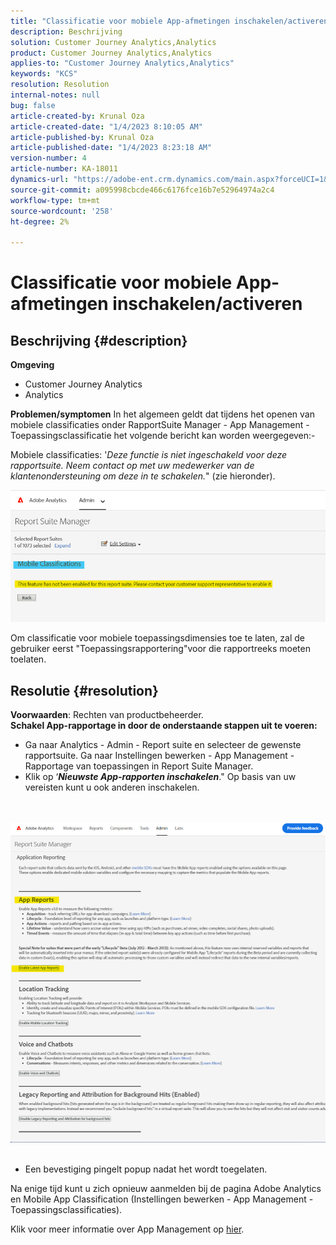 ```yaml
---
title: "Classificatie voor mobiele App-afmetingen inschakelen/activeren"
description: Beschrijving
solution: Customer Journey Analytics,Analytics
product: Customer Journey Analytics,Analytics
applies-to: "Customer Journey Analytics,Analytics"
keywords: "KCS"
resolution: Resolution
internal-notes: null
bug: false
article-created-by: Krunal Oza
article-created-date: "1/4/2023 8:10:05 AM"
article-published-by: Krunal Oza
article-published-date: "1/4/2023 8:23:18 AM"
version-number: 4
article-number: KA-18011
dynamics-url: "https://adobe-ent.crm.dynamics.com/main.aspx?forceUCI=1&pagetype=entityrecord&etn=knowledgearticle&id=abc8232e-078c-ed11-81ac-6045bd0063aa"
source-git-commit: a095998cbcde466c6176fce16b7e52964974a2c4
workflow-type: tm+mt
source-wordcount: '258'
ht-degree: 2%

---
```


# Classificatie voor mobiele App-afmetingen inschakelen/activeren

## Beschrijving {#description}

<b>Omgeving</b>
- Customer Journey Analytics
- Analytics



<b>Problemen/symptomen</b>
In het algemeen geldt dat tijdens het openen van mobiele classificaties onder RapportSuite Manager - App Management - Toepassingsclassificatie het volgende bericht kan worden weergegeven:-

Mobiele classificaties: &#39;*Deze functie is niet ingeschakeld voor deze rapportsuite. Neem contact op met uw medewerker van de klantenondersteuning om deze in te schakelen.*&quot; (zie hieronder).

![](assets/___acc8232e-078c-ed11-81ac-6045bd0063aa___.png)

Om classificatie voor mobiele toepassingsdimensies toe te laten, zal de gebruiker eerst &quot;Toepassingsrapportering&quot;voor die rapportreeks moeten toelaten.


## Resolutie {#resolution}

<b>Voorwaarden</b>: Rechten van productbeheerder.<br><b>Schakel App-rapportage in door de onderstaande stappen uit te voeren:</b>
- Ga naar Analytics - Admin - Report suite en selecteer de gewenste rapportsuite. Ga naar Instellingen bewerken - App Management -<b> </b>Rapportage van toepassingen in Report Suite Manager.
- Klik op ‘<b>*Nieuwste App-rapporten inschakelen</b>*.&quot; Op basis van uw vereisten kunt u ook anderen inschakelen.

<br> <br>![](assets/0ae3ca9c-b68f-ec11-b400-00224804a35d.png)
 
- Een bevestiging pingelt popup nadat het wordt toegelaten.


Na enige tijd kunt u zich opnieuw aanmelden bij de pagina Adobe Analytics en Mobile App Classification (Instellingen bewerken - App Management - Toepassingsclassificaties).

Klik voor meer informatie over App Management op [hier](https://nam04.safelinks.protection.outlook.com/?url=https%3A%2F%2Fexperienceleague.adobe.com%2Fdocs%2Fanalytics%2Fadmin%2Fadmin-tools%2Fmobile-management.html%3Flang%3Den&amp;amp;data=04%7C01%7Cnilotpalb%40adobe.com%7C3c1d5032d121424be46208d9f1d8905c%7Cfa7b1b5a7b34438794aed2c178decee1%7C0%7C0%7C637806734700482559%7CUnknown%7CTWFpbGZsb3d8eyJWIjoiMC4wLjAwMDAiLCJQIjoiV2luMzIiLCJBTiI6Ik1haWwiLCJXVCI6Mn0%3D%7C3000&amp;amp;sdata=uxWerDD%2FHHZVSk%2B6eY0p2czXyW3BtXq75lRarjebwak%3D&amp;amp;reserved=0 "Klik om de koppeling te volgen: https://experienceleague.adobe.com/docs/analytics/admin/admin-tools/mobile-management.html?lang=en").
